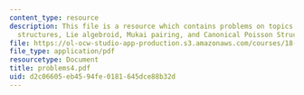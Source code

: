 ```yaml
---
content_type: resource
description: This file is a resource which contains problems on topics like Dirac
  structures, Lie algebroid, Mukai pairing, and Canonical Poisson Structure.
file: https://ol-ocw-studio-app-production.s3.amazonaws.com/courses/18-969-topics-in-geometry-dirac-geometry-fall-2006/d2c06605eb4594fe0181645dce88b32d_problems4.pdf
file_type: application/pdf
resourcetype: Document
title: problems4.pdf
uid: d2c06605-eb45-94fe-0181-645dce88b32d
---
```

